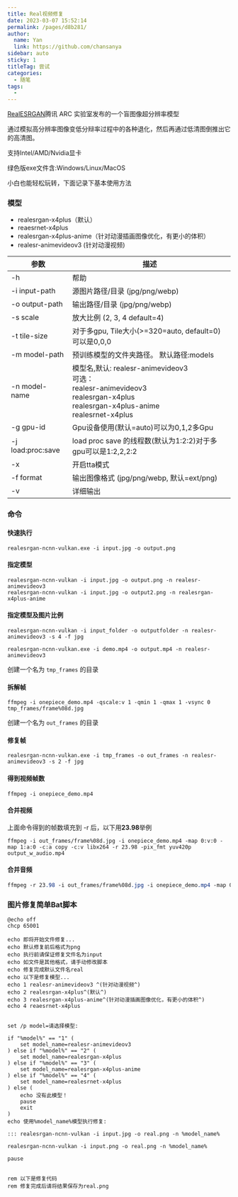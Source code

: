 ```yaml
---
title: Real视频修复
date: 2023-03-07 15:52:14
permalink: /pages/d8b281/
author: 
  name: Yan
  link: https://github.com/chansanya
sidebar: auto
sticky: 1
titleTag: 尝试
categories: 
  - 随笔
tags: 
  - 
---
```

[RealESRGAN](https://github.com/xinntao/Real-ESRGAN/blob/master/README_CN.md)腾讯 ARC 实验室发布的一个盲图像超分辨率模型

通过模拟高分辨率图像变低分辩率过程中的各种退化，然后再通过低清图倒推出它的高清图。

支持Intel/AMD/Nvidia显卡

绿色版exe文件含:Windows/Linux/MacOS

小白也能轻松玩转，下面记录下基本使用方法

<!-- more -->


### 模型
- realesrgan-x4plus（默认）
- reaesrnet-x4plus
- realesrgan-x4plus-anime（针对动漫插画图像优化，有更小的体积）
- realesr-animevideov3 (针对动漫视频)


| 参数                | 描述                                                                                                                                          |
|-------------------|---------------------------------------------------------------------------------------------------------------------------------------------|
| -h                | 帮助                                                                                                                                          |
| -i input-path     | 源图片路径/目录 (jpg/png/webp)                                                                                                                     |
| -o output-path    | 输出路径/目录 (jpg/png/webp)                                                                                                                      |
| -s scale          | 放大比例 (2, 3, 4  default=4)                                                                                                                   |
| -t tile-size      | 对于多gpu, Tile大小(>=320=auto, default=0)可以是0,0,0                                                                                               |
| -m model-path     | 预训练模型的文件夹路径。 默认路径:models                                                                                                                    |
| -n model-name     | 模型名,默认: realesr-animevideov3 <br/> 可选：<br/>realesr-animevideov3 <br/> realesrgan-x4plus<br/> realesrgan-x4plus-anime<br/> realesrnet-x4plus |
| -g gpu-id         | Gpu设备使用(默认=auto)可以为0,1,2多Gpu                                                                                                                |
| -j load:proc:save | load proc save 的线程数(默认为1:2:2)对于多gpu可以是1:2,2,2:2                                                                                             |
| -x                | 开启tta模式                                                                                                                                     |
| -f format         | 输出图像格式  (jpg/png/webp, 默认=ext/png)                                                                                                          |
| -v                | 详细输出                                                                                                                                        |

### 命令

#### 快速执行
```shell
realesrgan-ncnn-vulkan.exe -i input.jpg -o output.png
```

#### 指定模型
```shell 
realesrgan-ncnn-vulkan -i input.jpg -o output.png -n realesr-animevideov3
realesrgan-ncnn-vulkan -i input.jpg -o output2.png -n realesrgan-x4plus-anime
```

#### 指定模型及图片比例
```shell 
realesrgan-ncnn-vulkan -i input_folder -o outputfolder -n realesr-animevideov3 -s 4 -f jpg
```

```shell  
realesrgan-ncnn-vulkan.exe -i demo.mp4 -o output.mp4 -n realesr-animevideov3
```


创建一个名为 `tmp_frames` 的目录

#### 拆解帧
```shell
ffmpeg -i onepiece_demo.mp4 -qscale:v 1 -qmin 1 -qmax 1 -vsync 0 tmp_frames/frame%08d.jpg
```


创建一个名为 `out_frames` 的目录
#### 修复帧
```shell
realesrgan-ncnn-vulkan.exe -i tmp_frames -o out_frames -n realesr-animevideov3 -s 2 -f jpg
```

#### 得到视频帧数
```shell
ffmpeg -i onepiece_demo.mp4
```

#### 合并视频
上面命令得到的帧数填充到 -r 后，以下用**23.98**举例
```shell
ffmpeg -i out_frames/frame%08d.jpg -i onepiece_demo.mp4 -map 0:v:0 -map 1:a:0 -c:a copy -c:v libx264 -r 23.98 -pix_fmt yuv420p output_w_audio.mp4
```
 
#### 合并音频
```css
ffmpeg -r 23.98 -i out_frames/frame%08d.jpg -i onepiece_demo.mp4 -map 0:v:0 -map 1:a:0 -c:a copy -c:v libx264 -r 23.98 -pix_fmt yuv420p output_w_audio.mp4
```





### 图片修复简单Bat脚本
```shell
@echo off
chcp 65001

echo 即将开始文件修复...
echo 默认修复前后格式为png
echo 执行前请保证修复文件名为input
echo 如文件是其他格式，请手动修改脚本
echo 修复完成默认文件名real
echo 以下是修复模型...
echo 1 realesr-animevideov3 ^(针对动漫视频^)
echo 2 realesrgan-x4plus^(默认^)
echo 3 realesrgan-x4plus-anime^(针对动漫插画图像优化，有更小的体积^)
echo 4 reaesrnet-x4plus


set /p model=请选择模型:

if "%model%" == "1" (
    set model_name=realesr-animevideov3
) else if "%model%" == "2" (
    set model_name=realesrgan-x4plus
) else if "%model%" == "3" (
    set model_name=realesrgan-x4plus-anime
) else if "%model%" == "4" (
    set model_name=realesrnet-x4plus
) else (
    echo 没有此模型！
    pause
    exit
)
echo 使用%model_name%模型执行修复:

::: realesrgan-ncnn-vulkan -i input.jpg -o real.png -n %model_name%

realesrgan-ncnn-vulkan -i input.png -o real.png -n %model_name%

pause


rem 以下是修复代码
rem 修复完成后请将结果保存为real.png

```